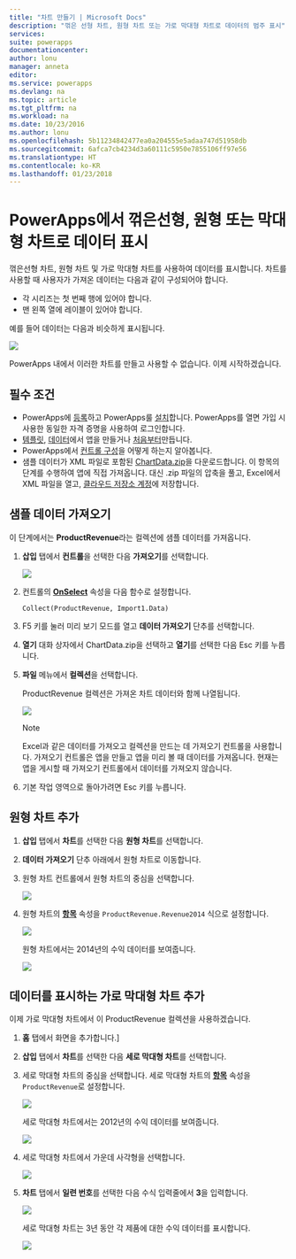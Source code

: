 ```yaml
---
title: "차트 만들기 | Microsoft Docs"
description: "꺾은 선형 차트, 원형 차트 또는 가로 막대형 차트로 데이터의 범주 표시"
services: 
suite: powerapps
documentationcenter: 
author: lonu
manager: anneta
editor: 
ms.service: powerapps
ms.devlang: na
ms.topic: article
ms.tgt_pltfrm: na
ms.workload: na
ms.date: 10/23/2016
ms.author: lonu
ms.openlocfilehash: 5b11234842477ea0a204555e5adaa747d51958db
ms.sourcegitcommit: 6afca7cb4234d3a60111c5950e7855106ff97e56
ms.translationtype: HT
ms.contentlocale: ko-KR
ms.lasthandoff: 01/23/2018
---
```

# <a name="show-data-in-a-line-pie-or-bar-chart-in-powerapps"></a>PowerApps에서 꺾은선형, 원형 또는 막대형 차트로 데이터 표시
꺾은선형 차트, 원형 차트 및 가로 막대형 차트를 사용하여 데이터를 표시합니다. 차트를 사용할 때 사용자가 가져온 데이터는 다음과 같이 구성되어야 합니다.

* 각 시리즈는 첫 번째 행에 있어야 합니다.
* 맨 왼쪽 열에 레이블이 있어야 합니다.

예를 들어 데이터는 다음과 비슷하게 표시됩니다.

![][9]

PowerApps 내에서 이러한 차트를 만들고 사용할 수 없습니다. 이제 시작하겠습니다.

## <a name="prerequisites"></a>필수 조건
* PowerApps에 [등록](signup-for-powerapps.md)하고 PowerApps룰 [설치](http://aka.ms/powerappsinstall)합니다. PowerApps를 열면 가입 시 사용한 동일한 자격 증명을 사용하여 로그인합니다.
* [템플릿](get-started-test-drive.md), [데이터](get-started-create-from-data.md)에서 앱을 만들거나 [처음부터](get-started-create-from-blank.md)만듭니다.
* PowerApps에서 [컨트롤 구성](add-configure-controls.md)을 어떻게 하는지 알아봅니다.
* 샘플 데이터가 XML 파일로 포함된 [ChartData.zip](http://pwrappssamples.blob.core.windows.net/samples/ChartData.zip)을 다운로드합니다. 이 항목의 단계를 수행하여 앱에 직접 가져옵니다. 대신 .zip 파일의 압축을 풀고, Excel에서 XML 파일을 열고, [클라우드 저장소 계정](connections/cloud-storage-blob-connections.md)에 저장합니다.

## <a name="import-the-sample-data"></a>샘플 데이터 가져오기
이 단계에서는 **ProductRevenue**라는 컬렉션에 샘플 데이터를 가져옵니다.

1. **삽입** 탭에서 **컨트롤**을 선택한 다음 **가져오기**를 선택합니다.  

    ![][11]  

2. 컨트롤의 **[OnSelect](controls/properties-core.md)** 속성을 다음 함수로 설정합니다.  

   ```Collect(ProductRevenue, Import1.Data)```

3. F5 키를 눌러 미리 보기 모드를 열고 **데이터 가져오기** 단추를 선택합니다.

4. **열기** 대화 상자에서 ChartData.zip을 선택하고 **열기**를 선택한 다음 Esc 키를 누릅니다.

5. **파일** 메뉴에서 **컬렉션**을 선택합니다.

    ProductRevenue 컬렉션은 가져온 차트 데이터와 함께 나열됩니다.

    ![][1]  

   > [!NOTE]
   > Excel과 같은 데이터를 가져오고 컬렉션을 만드는 데 가져오기 컨트롤을 사용합니다. 가져오기 컨트롤은 앱을 만들고 앱을 미리 볼 때 데이터를 가져옵니다. 현재는 앱을 게시할 때 가져오기 컨트롤에서 데이터를 가져오지 않습니다.
   >

6. 기본 작업 영역으로 돌아가려면 Esc 키를 누릅니다.

## <a name="add-a-pie-chart"></a>원형 차트 추가
1. **삽입** 탭에서 **차트**를 선택한 다음 **원형 차트**를 선택합니다.

2. **데이터 가져오기** 단추 아래에서 원형 차트로 이동합니다.

3. 원형 차트 컨트롤에서 원형 차트의 중심을 선택합니다.   

    ![][10]

4. 원형 차트의 **[항목](controls/properties-core.md)** 속성을 `ProductRevenue.Revenue2014` 식으로 설정합니다.

    ![][2]  

    원형 차트에서는 2014년의 수익 데이터를 보여줍니다.

    ![][3]  

## <a name="add-a-bar-chart-to-display-your-data"></a>데이터를 표시하는 가로 막대형 차트 추가
이제 가로 막대형 차트에서 이 ProductRevenue 컬렉션을 사용하겠습니다.

1. **홈** 탭에서 화면을 추가합니다.]

2. **삽입** 탭에서 **차트**를 선택한 다음 **세로 막대형 차트**를 선택합니다.

3. 세로 막대형 차트의 중심을 선택합니다. 세로 막대형 차트의 **[항목](controls/properties-core.md)** 속성을 ```ProductRevenue```로 설정합니다.

    ![][12]  

    세로 막대형 차트에서는 2012년의 수익 데이터를 보여줍니다.

    ![][4]  

4. 세로 막대형 차트에서 가운데 사각형을 선택합니다.

    ![][5]

5. **차트** 탭에서 **일련 번호**를 선택한 다음 수식 입력줄에서 **3**을 입력합니다.

    ![][6]  

    세로 막대형 차트는 3년 동안 각 제품에 대한 수익 데이터를 표시합니다.

    ![][7]  

[1]: ./media/use-line-pie-bar-chart/productrevenuecollection.png
[2]: ./media/use-line-pie-bar-chart/itemsexpression.png
[3]: ./media/use-line-pie-bar-chart/piechart.png
[4]: ./media/use-line-pie-bar-chart/columnchart.png
[5]: ./media/use-line-pie-bar-chart/columnchartseries.png
[6]: ./media/use-line-pie-bar-chart/columnchartseriesfunction.png
[7]: ./media/use-line-pie-bar-chart/columnchartthreeyears.png
[8]: ./media/use-line-pie-bar-chart/preview.png
[9]: ./media/use-line-pie-bar-chart/tableformat.png
[10]: ./media/use-line-pie-bar-chart/middlepiechart.png
[11]: ./media/use-line-pie-bar-chart/import.png
[12]: ./media/use-line-pie-bar-chart/itemscolumnchart.png
